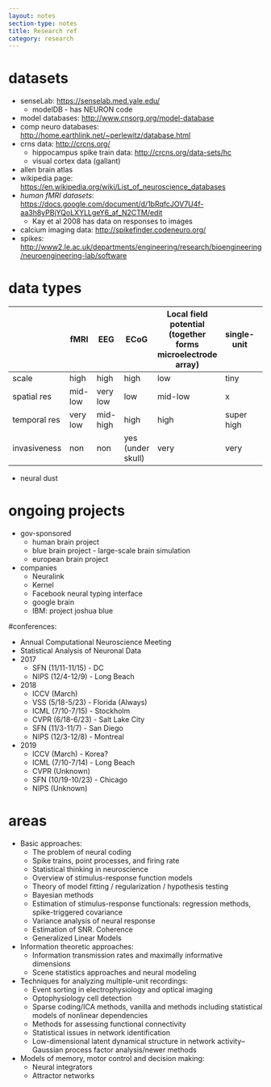 ```yaml
---
layout: notes
section-type: notes
title: Research ref
category: research
---
```


# datasets
- senseLab: https://senselab.med.yale.edu/
	- modelDB - has NEURON code
- model databases: http://www.cnsorg.org/model-database 
- comp neuro databases: http://home.earthlink.net/~perlewitz/database.html
- crns data: http://crcns.org/
	- hippocampus spike train data: http://crcns.org/data-sets/hc
	- visual cortex data (gallant)
- allen brain atlas
- wikipedia page: https://en.wikipedia.org/wiki/List_of_neuroscience_databases
- *human fMRI datasets*: https://docs.google.com/document/d/1bRqfcJOV7U4f-aa3h8yPBjYQoLXYLLgeY6_af_N2CTM/edit
	- Kay et al 2008 has data on responses to images
- calcium imaging data: http://spikefinder.codeneuro.org/
- spikes: http://www2.le.ac.uk/departments/engineering/research/bioengineering/neuroengineering-lab/software

# data types
|  | fMRI | EEG | ECoG | Local field potential (together forms microelectrode array) | single-unit | calcium imaging |
|--------------|----------|----------|-------------------|-------------------------------------------------------------|-------------| ---|
| scale | high | high | high | low | tiny |
| spatial res | mid-low | very low | low | mid-low | x |
| temporal res | very low | mid-high | high | high | super high |
| invasiveness | non | non | yes (under skull) | very | very |
- neural dust

# ongoing projects
- gov-sponsored
	- human brain project
	- blue brain project	- large-scale brain simulation
	- european brain project
- companies
	- Neuralink
	- Kernel
	- Facebook neural typing interface
	- google brain
	- IBM: project joshua blue

#conferences: 
- Annual Computational Neuroscience Meeting
- Statistical Analysis of Neuronal Data
- 2017
    - SFN (11/11-11/15) - DC
    - NIPS (12/4-12/9) - Long Beach
- 2018
    - ICCV (March)
    - VSS (5/18-5/23) - Florida (Always)
    - ICML (7/10-7/15) - Stockholm
    - CVPR (6/18-6/23) - Salt Lake City
    - SFN (11/3-11/7) - San Diego
    - NIPS (12/3-12/8) - Montreal
- 2019
    - ICCV (March) - Korea?
    - ICML (7/10-7/14) - Long Beach
    - CVPR (Unknown)
    - SFN (10/19-10/23) - Chicago
    - NIPS (Unknown)

# areas
- Basic approaches:
	-  The problem of neural coding
	-  Spike trains, point processes, and firing rate
	-  Statistical thinking in neuroscience
	-  Overview of stimulus-response function models
	-  Theory of model fitting / regularization / hypothesis testing
	-  Bayesian methods
	-  Estimation of stimulus-response functionals:  regression methods, spike-triggered covariance
	-  Variance analysis of neural response
	-  Estimation of SNR. Coherence
	-  Generalized Linear Models
- Information theoretic approaches:
	-  Information transmission rates and maximally informative dimensions
	-  Scene statistics approaches and neural modeling
- Techniques for analyzing multiple-unit recordings:
	- Event sorting in electrophysiology and optical imaging
	- Optophysiology cell detection
	- Sparse coding/ICA methods, vanilla and methods including statistical models of nonlinear dependencies
	- Methods for assessing functional connectivity
	- Statistical issues in network identification
	- Low-dimensional latent dynamical structure in network activity–Gaussian process factor analysis/newer methods
- Models of memory, motor control and decision making:
	- Neural integrators
	- Attractor networks